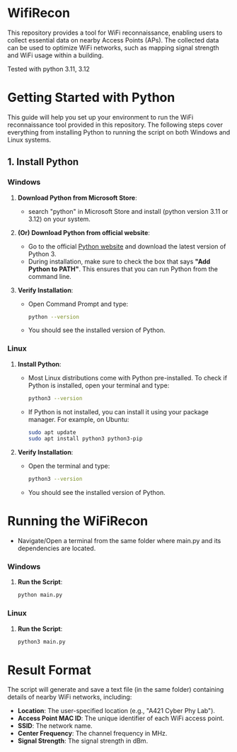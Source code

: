 # WifiRecon
This repository provides a tool for WiFi reconnaissance, enabling users to collect essential data on nearby Access Points (APs). The collected data can be used to optimize WiFi networks, such as mapping signal strength and WiFi usage within a building.

Tested with python 3.11, 3.12

# Getting Started with Python

This guide will help you set up your environment to run the WiFi reconnaissance tool provided in this repository. The following steps cover everything from installing Python to running the script on both Windows and Linux systems.

## 1. Install Python

### Windows

1. **Download Python from Microsoft Store**:
   - search "python" in Microsoft Store and install (python version 3.11 or 3.12) on your system.
2. **(Or) Download Python from official website**: 
   - Go to the official [Python website](https://www.python.org/downloads/) and download the latest version of Python 3.
   - During installation, make sure to check the box that says **"Add Python to PATH"**. This ensures that you can run Python from the command line.

3. **Verify Installation**:
   - Open Command Prompt and type:
     ```bash
     python --version
     ```
   - You should see the installed version of Python.


### Linux

1. **Install Python**:
   - Most Linux distributions come with Python pre-installed. To check if Python is installed, open your terminal and type:
     ```bash
     python3 --version
     ```
   - If Python is not installed, you can install it using your package manager. For example, on Ubuntu:
     ```bash
     sudo apt update
     sudo apt install python3 python3-pip
     ```

2. **Verify Installation**:
   - Open the terminal and type:
     ```bash
     python3 --version
     ```
   - You should see the installed version of Python.

# Running the WiFiRecon
- Navigate/Open a terminal from the same folder where main.py and its dependencies are located.
  
### Windows

1. **Run the Script**:
   ```bash
   python main.py

### Linux

1. **Run the Script**:
   ```bash
   python3 main.py
   
# Result Format

The script will generate and save a text file (in the same folder) containing details of nearby WiFi networks, including:

- **Location**: The user-specified location (e.g., "A421 Cyber Phy Lab").
- **Access Point MAC ID**: The unique identifier of each WiFi access point.
- **SSID**: The network name.
- **Center Frequency**: The channel frequency in MHz.
- **Signal Strength**: The signal strength in dBm.
